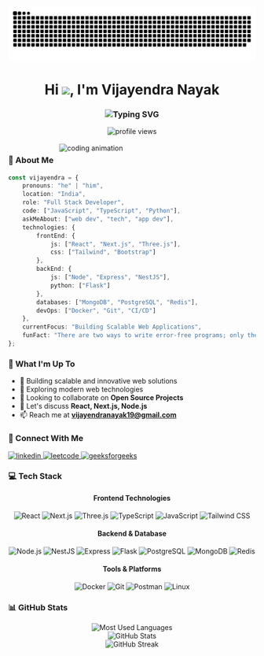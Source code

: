 <div align="center">
  <img src="https://raw.githubusercontent.com/platane/snk/output/github-contribution-grid-snake-dark.svg" alt="Snake animation" />
</div>

<h1 align="center">
  Hi <img src="https://media.giphy.com/media/hvRJCLFzcasrR4ia7z/giphy.gif" width="30px"/>, I'm Vijayendra Nayak
</h1>

<h3 align="center">
  <img src="https://readme-typing-svg.herokuapp.com?font=Fira+Code&weight=500&size=22&pause=1000&center=true&vCenter=true&random=false&width=500&lines=A+Passionate+Full-Stack+Developer;Building+Innovative+Solutions;Crafting+Digital+Experiences" alt="Typing SVG" />
</h3>

<div align="center">
  <img src="https://komarev.com/ghpvc/?username=vijayendranayak&label=Profile%20views&color=0e75b6&style=for-the-badge" alt="profile views" />
</div>

<br/>

<img align="right" alt="coding animation" width="400" src="https://user-images.githubusercontent.com/55389276/140866485-8fb1c876-9a8f-4d6a-98dc-08c4981eaf70.gif">

### 🚀 About Me

```typescript
const vijayendra = {
    pronouns: "he" | "him",
    location: "India",
    role: "Full Stack Developer",
    code: ["JavaScript", "TypeScript", "Python"],
    askMeAbout: ["web dev", "tech", "app dev"],
    technologies: {
        frontEnd: {
            js: ["React", "Next.js", "Three.js"],
            css: ["Tailwind", "Bootstrap"]
        },
        backEnd: {
            js: ["Node", "Express", "NestJS"],
            python: ["Flask"]
        },
        databases: ["MongoDB", "PostgreSQL", "Redis"],
        devOps: ["Docker", "Git", "CI/CD"]
    },
    currentFocus: "Building Scalable Web Applications",
    funFact: "There are two ways to write error-free programs; only the third one works"
};
```

### 🌟 What I'm Up To

- 🔭 Building scalable and innovative web solutions
- 🌱 Exploring modern web technologies
- 👯 Looking to collaborate on **Open Source Projects**
- 💬 Let's discuss **React, Next.js, Node.js**
- 📫 Reach me at **vijayendranayak19@gmail.com**

### 🤝 Connect With Me

<p align="left">
  <a href="https://linkedin.com/in/vijayendranayak" target="_blank">
    <img src="https://img.shields.io/badge/LinkedIn-0077B5?style=for-the-badge&logo=linkedin&logoColor=white" alt="linkedin" />
  </a>
  <a href="https://www.leetcode.com/u/Vijayendra_Nayak" target="_blank">
    <img src="https://img.shields.io/badge/LeetCode-FFA116?style=for-the-badge&logo=leetcode&logoColor=white" alt="leetcode" />
  </a>
  <a href="https://www.geeksforgeeks.org/user/vijayendranayak19" target="_blank">
    <img src="https://img.shields.io/badge/GeeksforGeeks-298D46?style=for-the-badge&logo=geeksforgeeks&logoColor=white" alt="geeksforgeeks" />
  </a>
</p>

### 💻 Tech Stack

<div align="center">

#### Frontend Technologies
![React](https://img.shields.io/badge/React-20232A?style=for-the-badge&logo=react&logoColor=61DAFB)
![Next.js](https://img.shields.io/badge/Next.js-000000?style=for-the-badge&logo=next.js&logoColor=white)
![Three.js](https://img.shields.io/badge/Three.js-000000?style=for-the-badge&logo=three.js&logoColor=white)
![TypeScript](https://img.shields.io/badge/TypeScript-007ACC?style=for-the-badge&logo=typescript&logoColor=white)
![JavaScript](https://img.shields.io/badge/JavaScript-F7DF1E?style=for-the-badge&logo=javascript&logoColor=black)
![Tailwind CSS](https://img.shields.io/badge/Tailwind_CSS-38B2AC?style=for-the-badge&logo=tailwind-css&logoColor=white)

#### Backend & Database
![Node.js](https://img.shields.io/badge/Node.js-339933?style=for-the-badge&logo=node.js&logoColor=white)
![NestJS](https://img.shields.io/badge/NestJS-E0234E?style=for-the-badge&logo=nestjs&logoColor=white)
![Express](https://img.shields.io/badge/Express-000000?style=for-the-badge&logo=express&logoColor=white)
![Flask](https://img.shields.io/badge/Flask-000000?style=for-the-badge&logo=flask&logoColor=white)
![PostgreSQL](https://img.shields.io/badge/PostgreSQL-316192?style=for-the-badge&logo=postgresql&logoColor=white)
![MongoDB](https://img.shields.io/badge/MongoDB-47A248?style=for-the-badge&logo=mongodb&logoColor=white)
![Redis](https://img.shields.io/badge/Redis-DC382D?style=for-the-badge&logo=redis&logoColor=white)

#### Tools & Platforms
![Docker](https://img.shields.io/badge/Docker-2496ED?style=for-the-badge&logo=docker&logoColor=white)
![Git](https://img.shields.io/badge/Git-F05032?style=for-the-badge&logo=git&logoColor=white)
![Postman](https://img.shields.io/badge/Postman-FF6C37?style=for-the-badge&logo=postman&logoColor=white)
![Linux](https://img.shields.io/badge/Linux-FCC624?style=for-the-badge&logo=linux&logoColor=black)

</div>

### 📊 GitHub Stats

<div align="center">
  <img src="https://github-readme-stats.vercel.app/api/top-langs?username=vijayendranayak&show_icons=true&locale=en&layout=compact&theme=radical&hide_border=true&bg_color=0D1117" alt="Most Used Languages" />
</div>

<div align="center">
  <img src="https://github-readme-stats.vercel.app/api?username=vijayendranayak&show_icons=true&locale=en&theme=radical&hide_border=true&bg_color=0D1117" alt="GitHub Stats" />
</div>

<div align="center">
  <img src="https://github-readme-streak-stats.herokuapp.com/?user=vijayendranayak&theme=radical&hide_border=true&background=0D1117" alt="GitHub Streak" />
</div>
